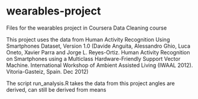wearables-project
=================

Files for the wearables project in Coursera Data Cleaning course

This project uses the data from Human Activity Recognition Using Smartphones Dataset, Version 1.0
(Davide Anguita, Alessandro Ghio, Luca Oneto, Xavier Parra and Jorge L. Reyes-Ortiz. Human Activity Recognition on Smartphones using a Multiclass Hardware-Friendly Support Vector Machine. International Workshop of Ambient Assisted Living (IWAAL 2012). Vitoria-Gasteiz, Spain. Dec 2012)

The script run_analysis.R takes the data from this project 
angles are derived, can still be derived from means
